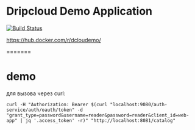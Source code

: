 Dripcloud Demo Application
==========================

[![Build Status](https://travis-ci.org/dclou/demogpb.svg?branch=master)](https://travis-ci.org/dclou/platform)

https://hub.docker.com/r/dcloudemo/

=======
# demo

для вызова через сurl:
```
curl -H "Authorization: Bearer $(curl "localhost:9080/auth-service/auth/oauth/token" -d "grant_type=password&username=reader&password=reader&client_id=web-app" | jq '.access_token' -r)" "http://localhost:8081/catalog"
```

